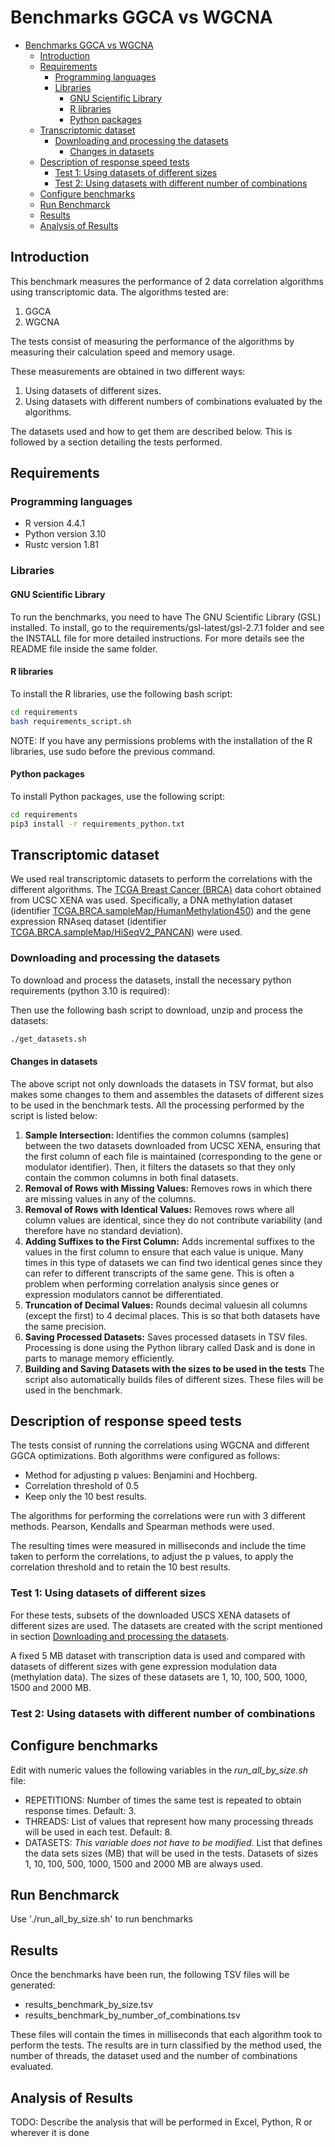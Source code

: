 # Benchmarks GGCA vs WGCNA

- [Benchmarks GGCA vs WGCNA](#benchmarks-ggca-vs-wgcna)
  - [Introduction](#introduction)
  - [Requirements](#requirements)
    - [Programming languages](#programming-languages)
    - [Libraries](#libraries)
      - [GNU Scientific Library](#gnu-scientific-library)
      - [R libraries](#r-libraries)
      - [Python packages](#python-packages)
  - [Transcriptomic dataset](#transcriptomic-dataset)
    - [Downloading and processing the datasets](#downloading-and-processing-the-datasets)
      - [Changes in datasets](#changes-in-datasets)
  - [Description of response speed tests](#description-of-response-speed-tests)
    - [Test 1: Using datasets of different sizes](#test-1-using-datasets-of-different-sizes)
    - [Test 2: Using datasets with different number of combinations](#test-2-using-datasets-with-different-number-of-combinations)
  - [Configure benchmarks](#configure-benchmarks)
  - [Run Benchmarck](#run-benchmarck)
  - [Results](#results)
  - [Analysis of Results](#analysis-of-results)

## Introduction

This benchmark measures the performance of 2 data correlation algorithms using transcriptomic data.
The algorithms tested are:

1. GGCA
2. WGCNA

The tests consist of measuring the performance of the algorithms by measuring their calculation speed and memory usage.

These measurements are obtained in two different ways:

1. Using datasets of different sizes.
2. Using datasets with different numbers of combinations evaluated by the algorithms.

The datasets used and how to get them are described below. This is followed by a section detailing the tests performed.

## Requirements

### Programming languages

- R version 4.4.1
- Python version 3.10
- Rustc version 1.81

### Libraries

#### GNU Scientific Library

To run the benchmarks, you need to have The GNU Scientific Library (GSL) installed. To install, go to the requirements/gsl-latest/gsl-2.7.1 folder and see the INSTALL file for more detailed instructions. For more details see the README file inside the same folder.

#### R libraries

To install the R libraries, use the following bash script:

``` bash
cd requirements
bash requirements_script.sh
```

NOTE: If you have any permissions problems with the installation of the R libraries, use sudo before the previous command.

#### Python packages

To install Python packages, use the following script:

``` bash
cd requirements
pip3 install -r requirements_python.txt
```

## Transcriptomic dataset

We used real transcriptomic datasets to perform the correlations with the different algorithms. The [TCGA Breast Cancer (BRCA)](https://xenabrowser.net/datapages/?cohort=TCGA%20Breast%20Cancer%20(BRCA)&removeHub=https%3A%2F%2Fxena.treehouse.gi.ucsc.edu%3A443) data cohort obtained from UCSC XENA was used.
Specifically, a DNA methylation dataset (identifier [TCGA.BRCA.sampleMap/HumanMethylation450](https://xenabrowser.net/datapages/?dataset=TCGA.BRCA.sampleMap%2FHumanMethylation450&host=https%3A%2F%2Ftcga.xenahubs.net&removeHub=https%3A%2F%2Fxena.treehouse.gi.ucsc.edu%3A443)) and the gene expression RNAseq dataset (identifier [TCGA.BRCA.sampleMap/HiSeqV2_PANCAN](https://xenabrowser.net/datapages/?dataset=TCGA.BRCA.sampleMap%2FHiSeqV2_PANCAN&host=https%3A%2F%2Ftcga.xenahubs.net&removeHub=https%3A%2F%2Fxena.treehouse.gi.ucsc.edu%3A443)) were used.

### Downloading and processing the datasets

To download and process the datasets, install the necessary python requirements (python 3.10 is required):  

Then use the following bash script to download, unzip and process the datasets:

``` bash
./get_datasets.sh
```

#### Changes in datasets

The above script not only downloads the datasets in TSV format, but also makes some changes to them and assembles the datasets of different sizes to be used in the benchmark tests. All the processing performed by the script is listed below:

1. **Sample Intersection:**
Identifies the common columns (samples) between the two datasets downloaded from UCSC XENA, ensuring that the first column of each file is maintained (corresponding to the gene or modulator identifier). Then, it filters the datasets so that they only contain the common columns in both final datasets.
2. **Removal of Rows with Missing Values:**
Removes rows in which there are missing values ​​in any of the columns.
3. **Removal of Rows with Identical Values:**
Removes rows where all column values ​​are identical, since they do not contribute variability (and therefore have no standard deviation).
4. **Adding Suffixes to the First Column:**
Adds incremental suffixes to the values ​​in the first column to ensure that each value is unique. Many times in this type of datasets we can find two identical genes since they can refer to different transcripts of the same gene. This is often a problem when performing correlation analysis since genes or expression modulators cannot be differentiated.
5. **Truncation of Decimal Values:**
Rounds decimal values ​​in all columns (except the first) to 4 decimal places. This is so that both datasets have the same precision.
6. **Saving Processed Datasets:**
Saves processed datasets in TSV files. Processing is done using the Python library called Dask and is done in parts to manage memory efficiently.
7. **Building and Saving Datasets with the sizes to be used in the tests**
The script also automatically builds files of different sizes. These files will be used in the benchmark.

## Description of response speed tests

The tests consist of running the correlations using WGCNA and different GGCA optimizations.
Both algorithms were configured as follows:

- Method for adjusting p values: Benjamini and Hochberg.
- Correlation threshold of 0.5
- Keep only the 10 best results.

The algorithms for performing the correlations were run with 3 different methods. Pearson, Kendalls and Spearman methods were used.

The resulting times were measured in milliseconds and include the time taken to perform the correlations, to adjust the p values, to apply the correlation threshold and to retain the 10 best results.

### Test 1: Using datasets of different sizes

For these tests, subsets of the downloaded USCS XENA datasets of different sizes are used. The datasets are created with the script mentioned in section [Downloading and processing the datasets](#downloading-and-processing-the-datasets).  

A fixed 5 MB dataset with transcription data is used and compared with datasets of different sizes with gene expression modulation data (methylation data). The sizes of these datasets are 1, 10, 100, 500, 1000, 1500 and 2000 MB.

### Test 2: Using datasets with different number of combinations

## Configure benchmarks

Edit with numeric values the following variables in the *run_all_by_size.sh* file:

- REPETITIONS: Number of times the same test is repeated to obtain response times. Default: 3.
- THREADS: List of values ​​that represent how many processing threads will be used in each test. Default: 8.
- DATASETS: *This variable does not have to be modified*. List that defines the data sets sizes (MB) that will be used in the tests. Datasets of sizes 1, 10, 100, 500, 1000, 1500 and 2000 MB are always used.

## Run Benchmarck

Use './run_all_by_size.sh' to run benchmarks

## Results

Once the benchmarks have been run, the following TSV files will be generated:

- results_benchmark_by_size.tsv
- results_benchmark_by_number_of_combinations.tsv

These files will contain the times in milliseconds that each algorithm took to perform the tests. The results are in turn classified by the method used, the number of threads, the dataset used and the number of combinations evaluated.

## Analysis of Results

TODO: Describe the analysis that will be performed in Excel, Python, R or wherever it is done
